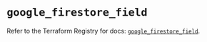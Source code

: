 # `google_firestore_field`

Refer to the Terraform Registry for docs: [`google_firestore_field`](https://registry.terraform.io/providers/hashicorp/google-beta/6.39.0/docs/resources/google_firestore_field).
